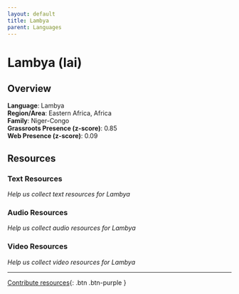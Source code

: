 ```yaml
---
layout: default
title: Lambya
parent: Languages
---
```


# Lambya (lai)

## Overview

**Language**: Lambya  
**Region/Area**: Eastern Africa, Africa  
**Family**: Niger-Congo  
**Grassroots Presence (z-score)**: 0.85  
**Web Presence (z-score)**: 0.09  

## Resources

### Text Resources
*Help us collect text resources for Lambya*

### Audio Resources
*Help us collect audio resources for Lambya*

### Video Resources
*Help us collect video resources for Lambya*

---

[Contribute resources](https://forms.office.com/e/1SfLJx3u1r){: .btn .btn-purple }
